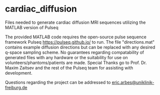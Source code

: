 # cardiac_diffusion
Files needed to generate cardiac diffusion MRI sequences utilizing the MATLAB version of Pulseq

The provided MATLAB code requires the open-source pulse sequence framework Pulseq https://pulseq.github.io/ to run.
The file "directions.mat" contains example diffusion directions but can be replaced with any desired q-space sampling scheme.
No guarantees regarding compatability of generated files with any hardware or the suitability for use on volunteers/phantoms/patients are made.
Special Thanks go to Prof. Dr. Maxim Zaitsev and the rest of the Pulseq team for assisting with development.

Questions regarding the project can be addressed to eric.arbes@uniklinik-freiburg.de

